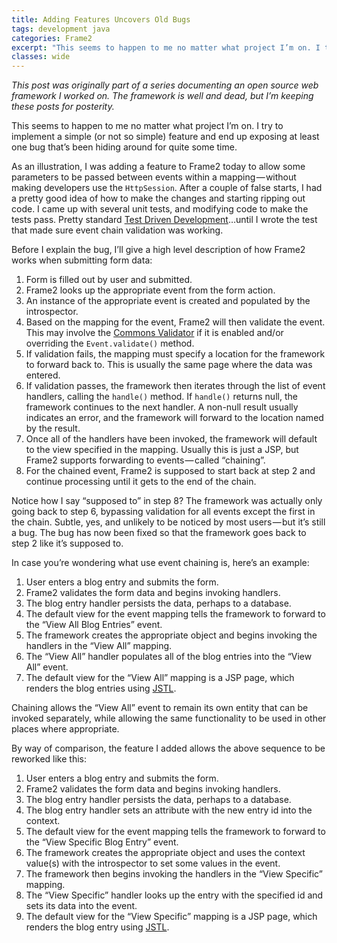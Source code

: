 ```yaml
---
title: Adding Features Uncovers Old Bugs
tags: development java
categories: Frame2
excerpt: "This seems to happen to me no matter what project I’m on. I try to implement a simple (or not so simple) feature and end up exposing at least one bug that’s been hiding around for quite some time."
classes: wide
---
```


_This post was originally part of a series documenting an open source web framework I worked on. The framework is well and dead, but I’m keeping these posts for posterity._

This seems to happen to me no matter what project I’m on. I try to implement a simple (or not so simple) feature and end up exposing at least one bug that’s been hiding around for quite some time.

As an illustration, I was adding a feature to Frame2 today to allow some parameters to be passed between events within a mapping — without making developers use the `HttpSession`. After a couple of false starts, I had a pretty good idea of how to make the changes and starting ripping out code. I came up with several unit tests, and modifying code to make the tests pass. Pretty standard [Test Driven Development](http://en.wikipedia.org/wiki/Test-driven_development)…until I wrote the test that made sure event chain validation was working.

Before I explain the bug, I’ll give a high level description of how Frame2 works when submitting form data:

  1.  Form is filled out by user and submitted.
  1.  Frame2 looks up the appropriate event from the form action.
  1.  An instance of the appropriate event is created and populated by the introspector.
  1.  Based on the mapping for the event, Frame2 will then validate the event. This may involve the [Commons Validator](http://commons.apache.org/validator/) if it is enabled and/or overriding the `Event.validate()` method.
  1.  If validation fails, the mapping must specify a location for the framework to forward back to. This is usually the same page where the data was entered.
  1.  If validation passes, the framework then iterates through the list of event handlers, calling the `handle()` method. If `handle()` returns null, the framework continues to the next handler. A non-null result usually indicates an error, and the framework will forward to the location named by the result.
  1.  Once all of the handlers have been invoked, the framework will default to the view specified in the mapping. Usually this is just a JSP, but Frame2 supports forwarding to events — called “chaining”.
  1.  For the chained event, Frame2 is supposed to start back at step 2 and continue processing until it gets to the end of the chain.

Notice how I say “supposed to” in step 8? The framework was actually only going back to step 6, bypassing validation for all events except the first in the chain. Subtle, yes, and unlikely to be noticed by most users — but it’s still a bug. The bug has now been fixed so that the framework goes back to step 2 like it’s supposed to.

In case you’re wondering what use event chaining is, here’s an example:

  1.  User enters a blog entry and submits the form.
  1.  Frame2 validates the form data and begins invoking handlers.
  1.  The blog entry handler persists the data, perhaps to a database.
  1.  The default view for the event mapping tells the framework to forward to the “View All Blog Entries” event.
  1.  The framework creates the appropriate object and begins invoking the handlers in the “View All” mapping.
  1.  The “View All” handler populates all of the blog entries into the “View All” event.
  1.  The default view for the “View All” mapping is a JSP page, which renders the blog entries using [JSTL](http://java.sun.com/products/jsp/jstl/).

Chaining allows the “View All” event to remain its own entity that can be invoked separately, while allowing the same functionality to be used in other places where appropriate.

By way of comparison, the feature I added allows the above sequence to be reworked like this:

  1.  User enters a blog entry and submits the form.
  1.  Frame2 validates the form data and begins invoking handlers.
  1.  The blog entry handler persists the data, perhaps to a database.
  1.  The blog entry handler sets an attribute with the new entry id into the context.
  1.  The default view for the event mapping tells the framework to forward to the “View Specific Blog Entry” event.
  1.  The framework creates the appropriate object and uses the context value(s) with the introspector to set some values in the event.
  1.  The framework then begins invoking the handlers in the “View Specific” mapping.
  1.  The “View Specific” handler looks up the entry with the specified id and sets its data into the event.
  1.  The default view for the “View Specific” mapping is a JSP page, which renders the blog entry using [JSTL](http://java.sun.com/products/jsp/jstl/).

